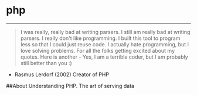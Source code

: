# php
---
>I was really, really bad at writing parsers. I still am really bad at writing parsers.
>I really don't like programming. I built this tool to program less so that I could just reuse code.
>I actually hate programming, but I love solving problems.
>For all the folks getting excited about my quotes. Here is another - Yes, I am a terrible coder, but I am probably still better than you :)
- Rasmus Lerdorf (2002) Creator of PHP

##About
Understanding PHP. The art of serving data
